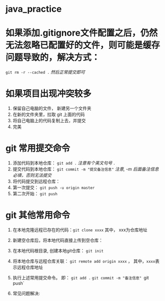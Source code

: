 # java_practice

# 如果添加.gitignore文件配置之后，仍然无法忽略已配置好的文件，则可能是缓存问题导致的，解决方式： 
`git rm -r --cached .`
*然后正常提交即可*

# 如果项目出现冲突较多
1. 保留自己电脑的文件， 新建另一个文件夹
2. 在新的文件夹里，拉取 git 上面的代码
3. 将自己电脑上的代码复制上去，并提交
4. 完美

# git 常用提交命令
1. 添加代码到本地仓库： 
  `git add .` *注意有个英文句号 `.`*
2. 提交代码到本地仓库：
  `git commit -m "提交备注信息"` *注意, -m 后面备注信息必填，否则无法提交*
3. 将代码提交到远程仓库：
  1. 第一次提交： `git push -u origin master`
  2. 第二次开始： `git push`

# git 其他常用命令
1. 在本地克隆远程已存在的代码：`git clone xxxx` 其中， xxx为仓库地址

2. 新建空仓库后，将本地代码直接上传到空仓库：
  1. 在本地代码根目录, 创建本地git仓库： `git init`
  2. 将本地仓库与远程仓库关联： `git remote add origin xxxx` ， 其中，`xxxx`表示远程仓库地址
  3. 执行上述常用提交命令。
  即： 
  `git add .`
  `git commit -m "备注信息"
  `git push`
 
3. 常见问题解决:
  


